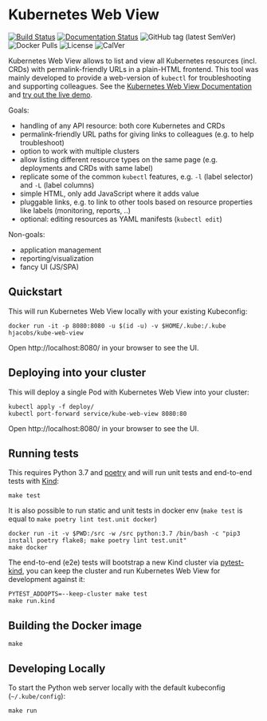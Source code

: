 # Kubernetes Web View

[![Build Status](https://travis-ci.com/hjacobs/kube-web-view.svg?branch=master)](https://travis-ci.com/hjacobs/kube-web-view)
[![Documentation Status](https://readthedocs.org/projects/kube-web-view/badge/?version=latest)](https://kube-web-view.readthedocs.io/en/latest/?badge=latest)
![GitHub tag (latest SemVer)](https://img.shields.io/github/tag/hjacobs/kube-web-view)
![Docker Pulls](https://img.shields.io/docker/pulls/hjacobs/kube-web-view.svg)
![License](https://img.shields.io/github/license/hjacobs/kube-web-view)
![CalVer](https://img.shields.io/badge/calver-YY.MM.MICRO-22bfda.svg)

Kubernetes Web View allows to list and view all Kubernetes resources (incl. CRDs) with permalink-friendly URLs in a plain-HTML frontend.
This tool was mainly developed to provide a web-version of `kubectl` for troubleshooting and supporting colleagues.
See the [Kubernetes Web View Documentation](https://kube-web-view.readthedocs.io/) and [try out the live demo](https://kube-web-view.demo.j-serv.de/).

Goals:

* handling of any API resource: both core Kubernetes and CRDs
* permalink-friendly URL paths for giving links to colleagues (e.g. to help troubleshoot)
* option to work with multiple clusters
* allow listing different resource types on the same page (e.g. deployments and CRDs with same label)
* replicate some of the common `kubectl` features, e.g. `-l` (label selector) and `-L` (label columns)
* simple HTML, only add JavaScript where it adds value
* pluggable links, e.g. to link to other tools based on resource properties like labels (monitoring, reports, ..)
* optional: editing resources as YAML manifests (`kubectl edit`)

Non-goals:

* application management
* reporting/visualization
* fancy UI (JS/SPA)

## Quickstart

This will run Kubernetes Web View locally with your existing Kubeconfig:

```
docker run -it -p 8080:8080 -u $(id -u) -v $HOME/.kube:/.kube hjacobs/kube-web-view
```

Open http://localhost:8080/ in your browser to see the UI.

## Deploying into your cluster

This will deploy a single Pod with Kubernetes Web View into your cluster:

```
kubectl apply -f deploy/
kubectl port-forward service/kube-web-view 8080:80
```

Open http://localhost:8080/ in your browser to see the UI.


## Running tests

This requires Python 3.7 and [poetry](https://poetry.eustace.io/) and will run unit tests and end-to-end tests with [Kind](https://github.com/kubernetes-sigs/kind):

```
make test
```

It is also possible to run static and unit tests in docker env (`make test` is equal to `make poetry lint test.unit docker`)

```
docker run -it -v $PWD:/src -w /src python:3.7 /bin/bash -c "pip3 install poetry flake8; make poetry lint test.unit"
make docker
```

The end-to-end (e2e) tests will bootstrap a new Kind cluster via [pytest-kind](https://pypi.org/project/pytest-kind/), you can keep the cluster and run Kubernetes Web View for development against it:

```
PYTEST_ADDOPTS=--keep-cluster make test
make run.kind
```


## Building the Docker image

```
make
```


## Developing Locally

To start the Python web server locally with the default kubeconfig (`~/.kube/config`):

```
make run
```
